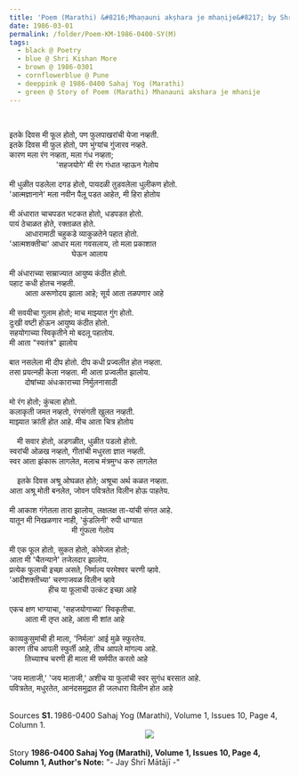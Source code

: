 ```yaml
---
title: 'Poem (Marathi) &#8216;Mhaṇauni akṣhara je mhaṇije&#8217; by Shri Kishan More, Pune from 1986-0400 Sahaj Yog (Marathi), Volume 1, Issues 10, Page 4, Column 1'
date: 1986-03-01
permalink: /folder/Poem-KM-1986-0400-SY(M)
tags:
  - black @ Poetry
  - blue @ Shri Kishan More
  - brown @ 1986-0301
  - cornflowerblue @ Pune
  - deeppink @ 1986-0400 Sahaj Yog (Marathi)
  - green @ Story of Poem (Marathi) Mhanauni akshara je mhanije
---
```


<br>

<p>
इतके दिवस मी फूल होतो, पण फुलपाखरांची येजा नव्हती.<br>
इतके दिवस मी फुल होतो, पण भुंग्यांच गुंजारव नव्हते.<br>
कारण मला रंग नव्हता, मला गंध नव्हता;<br>
&emsp;&emsp;&emsp;&emsp;&emsp;&emsp;'सहजयोगे' मी रंग गंधात न्हाऊन गेलोय<br>
<br>
मी धुळीत पडलेला दगड होतो, पायदळी तुडवलेला धुलीकण होतो.<br>
'आत्मज्ञानाने' मला नवीन पैलू पडत आहेत, मी हिरा होतोय<br>
<br>
मी अंधारात चाचपडत भटकत होतो, धडपडत होतो.<br>
पायं ठेचाळत होते, रक्ताळत होते.<br>
&emsp;&emsp;आधारामाठी चहुकडे व्याकुळतेने पहात होतो.<br>
'आत्मशक्तीचा' आधार मला गवसलाय, तो मला प्रकाशात<br>
&emsp;&emsp;&emsp;&emsp;&emsp;&emsp;&emsp;&emsp;घेऊन आलाय<br>
<br>
मी अंधाराच्या साम्राज्यात आयुष्य कंठीत होतो.<br>
पहाट कधी होतच नव्हती.<br>
&emsp;&emsp;आता अरूणोदय झाला आहे; सूर्य आता तळपणार आहे<br>
<br>
मी सवयीचा गुलाम होतो; माच माझ्यात गुंग होतो.<br>
दुःखी वष्टी होऊन आयुष्य कंठीत होतो.<br>
सहयोगाच्या स्विकृतीने मो बदलू पहातोय.<br>
मी आता "स्वतंत्र" झालोय<br>
<br>
बात नसलेला मी दीप होतो. दीप कधी प्रज्वलीत होत नव्हता.<br>
तसा प्रयत्नही केला नव्हता. मी आता प्रज्वलीत झालोय.<br>
&emsp;&emsp;दोषांच्या अंधःकाराच्या निर्मुलनासाठी<br>
<br>
मो रंग होतो; कुंचला होतो.<br>
कलाकृती जमत नव्हतो, रंगसंगती खुलत नव्हती.<br>
माझ्यात क्रांती होत आहे. मीच आता चित्र होतोय<br>
<br>
&emsp;मी सवार होतो, अडगळीत, धुळीत पडलो होतो.<br>
स्वरांची ओळख नव्हतो, गीतांची मधुरता ज्ञात नव्हती.<br>
स्वर आता झंकारू लागलेत, मलाच मंत्रमुग्ध करु लागलेत<br>
<br>
&emsp;इतके दिवस अश्रू ओघळत होते; अश्रूचा अर्थ कळत नव्हता.<br>
आता अश्रू मोती बनलेत, जोवन पवित्रतेत विलीन होऊ पाहतेय.<br>
<br>
मी आकाश गंगेतला तारा झालोय, लक्षलक्ष ता-यांची संगत आहे.<br>
यातून मी निखळणार नाही, 'कुंडलिनी' रुपी धाग्यात<br>
&emsp;&emsp;&emsp;&emsp;&emsp;&emsp;&emsp;&emsp;मी गुंफला गेलोय<br>
<br>
मी एक फूल होतो, सुकत होतो, कोमेजत होतो;<br>
आता मी 'चैतन्याने' तजेलदार झालोय.<br>
प्रत्येक फुलाची इच्छा असते, निर्माल्य परमेश्वर चरणी व्हावे.<br>
'आदीशक्तीच्या' चरणाजवळ विलीन व्हावे<br>
&emsp;&emsp;&emsp;&emsp;&emsp;हीच या फूलाची उत्कंट इच्छा आहे<br>
<br>
एकच क्षण भाग्याचा, 'सहजयोगाच्या' स्विकृतीचा.<br>
&emsp;&emsp;आता मी तृप्त आहे, आता मी शांत आहे<br>
<br>
काव्यकुसुमांची ही माला, 'निर्मला' आई मुळे स्फुरतेय.<br>
कारण तीच आपली स्फुर्ती आहे, तीच आपले मांगल्य आहे.<br>
&emsp;&emsp;तिच्याश्च चरणी ही माला मी सर्मपीत करतो आहे<br>
<br>
'जय माताजी,' 'जय माताजी,' अशीच या फुलांची स्वर सुगंध बरसात आहे.<br>
पवित्रतेत, मधुरतेत, आनंदसमुद्रात ही जलधारा विलीन होत आहे
</p>

<br>

<wave-list>
<list-title color="DarkSeaGreen" width="40">Sources</list-title>
  <list-item color="BlanchedAlmond"  width="280"><b>S1. </b> 1986-0400 Sahaj Yog (Marathi), Volume 1, Issues 10, Page 4, Column 1.</list-item>
</wave-list>

<div style="text-align: center"><img src="https://pub-419291371d4c44a1b438e7d5a9e4e904.r2.dev/Poem_(Marathi)_'Mhaauni_akshara_je_mhanije'_by_Shri_Kishan_More_Pune_from_1986-0400_Sahaj_Yog_(Marathi)_Volume_1_Issue_10_Page_4_Column_1.jpg" /></div>

<br>

<wave-list>
<list-title color="DarkSeaGreen" width="40">Story</list-title>
  <list-item color="BlanchedAlmond"  width="280"><b>1986-0400 Sahaj Yog (Marathi), Volume 1, Issues 10, Page 4, Column 1, Author's Note:</b> "- Jay Śhrī Mātājī -"</list-item>
</wave-list>